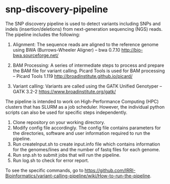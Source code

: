 # snp-discovery-pipeline

The SNP discovery pipeline is used to detect variants including SNPs and indels (insertion/deletions) from next-generation sequencing (NGS) reads. The pipeline includes the following:
  
  1) Alignment: The sequence reads are aligned to the reference genome using BWA (Burrows-Wheeler Aligner) – bwa 0.7.10 http://bio-bwa.sourceforge.net/ 
  
  2) BAM Processing: A series of intermediate steps to process and prepare the BAM file for variant calling. Picard Tools is used for BAM processing – Picard Tools 1.119 http://broadinstitute.github.io/picard/ 
  
  3) Variant calling: Variants are called using the GATK Unified Genotyper – GATK 3.2-2 https://www.broadinstitute.org/gatk/ 

The pipeline is intended to work on High-Performance Computing (HPC) clusters that has SLURM as a job scheduler. However, the individual python scripts can also be used for specific steps independently. 

1. Clone repository on your working directory. 
2. Modify config file accordingly. The config file contains parameters for the directories, software and user information required to run the pipeline. 
3. Run createInput.sh to create input.info file which contains information for the genomes/lines and the number of fastq files for each genome. 
4. Run snp.sh to submit jobs that will run the pipeline. 
5. Run log.sh to check for error report. 

To see the specific commands, go to https://github.com/IRRI-Bioinformatics/variant-calling-pipeline/wiki/How-to-run-the-pipeline.

